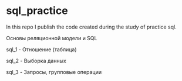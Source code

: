 # sql_practice
In this repo I publish the code created during the study of practice sql.

Основы реляционной модели и SQL

sql_1 - Отношение (таблица)

sql_2 - Выборка данных

sql_3 - Запросы, групповые операции
